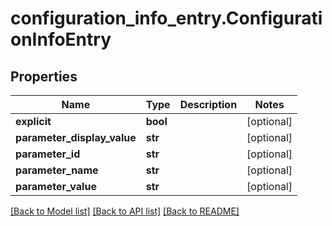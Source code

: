 # configuration_info_entry.ConfigurationInfoEntry

## Properties
Name | Type | Description | Notes
------------ | ------------- | ------------- | -------------
**explicit** | **bool** |  | [optional] 
**parameter_display_value** | **str** |  | [optional] 
**parameter_id** | **str** |  | [optional] 
**parameter_name** | **str** |  | [optional] 
**parameter_value** | **str** |  | [optional] 

[[Back to Model list]](../README.md#documentation-for-models) [[Back to API list]](../README.md#documentation-for-api-endpoints) [[Back to README]](../README.md)


